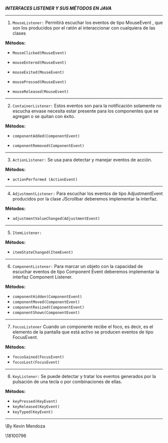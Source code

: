 ***INTERFACES LISTENER Y SUS MÉTODOS EN JAVA***
____________________________

1. `MouseListener:` Permitirá escuchar los eventos de tipo MouseEvent , que son los producidos por el ratón al interaccionar con cualquiera de las clases 

 **Métodos:**

* `MouseClicked(MouseEvent)`

* `mouseEntered(MouseEvent)`

* `mouseExited(MouseEvent)`

* `mousePressed(MouseEvent)`

* `mouseReleased(MouseEvent)`
______________________________

2. `ContainerListener:` Estos eventos son para la notificación solamente no escucha envase necesita estar presente para los componentes que se agregan o se quitan con éxito. 

**Métodos:**

* `componentAdded(ComponentEvent)`

* `componentRemoved(ComponentEvent)`
________________


3. `ActionListener:` Se usa para detectar y manejar eventos de acción. 

**Métodos:**
* `actionPerformed (ActionEvent)`
_____________________

4. `AdjustmentListener:` Para escuchar los eventos de tipo AdjustmentEvent producidos por la clase JScrollbar deberemos implementar la interfaz. 

**Métodos:**

* `adjustmentValueChanged(AdjustmentEvent)`
____________

5. `ItemListener:`

**Métodos:**
* `itemStateChanged(ItemEvent)`

_________________

6. `ComponentListener:` Para marcar un objeto con la capacidad de escuchar eventos de tipo Component Event deberemos implementar la interfaz Component Listener. 

**Métodos:**
* `componentHidden(ComponentEvent)`
* `componentMoved(ComponentEvent)`
* `componentResized(ComponentEvent)`
* `componentShown(ComponentEvent)`
____

7. `FocusListener` Cuando un componente recibe el foco, es decir, es el elemento de la pantalla que está activo se producen eventos de tipo FocusEvent. 

**Métodos:**
* `focusGained(FocusEvent)`
* `focusLost(FocusEvent)`
___

8. `KeyListener:` Se puede detectar y tratar los eventos generados por la pulsación de una tecla o por combinaciones de ellas. 

**Métodos:**
* `keyPressed(KeyEvent)`
* `keyReleased(KeyEvent)`
* `keyTyped(KeyEvent)`
___
\\By Kevin Mendoza

\\18100796
